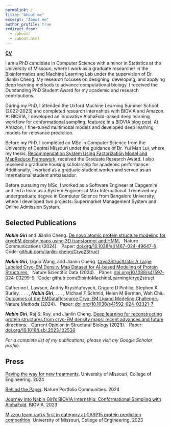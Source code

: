 ```yaml
---
permalink: /
title: "About me"
excerpt: "About me"
author_profile: true
redirect_from: 
  - /about/
  - /about.html
---
```

<a href="https://drive.google.com/file/d/1sKZlgPq7jixuGZ9vSxOCkLX-1XXJzax1/view?usp=sharing" target="_blank">**CV**</a>

I am a PhD candidate in Computer Science with a minor in Statistics at the University of Missouri, where I work as a graduate researcher in the Bioinformatics and Machine Learning Lab under the supervision of Dr. Jianlin Cheng. My research focuses on designing, developing, and applying deep learning methods to advance computational biology. I received the Outstanding PhD Student Award for my academic and research contributions.

During my PhD, I attended the Oxford Machine Learning Summer School (2022-2023) and completed research internships with BIOVIA and Amazon. At BIOVIA, I developed an innovative AlphaFold-based deep learning workflow for conformational sampling, featured in a <a href="https://blog.3ds.com/brands/biovia/journey-into-nabin-giris-biovia-internship-conformational-sampling-with-alphafold/" target="_blank">BIOVIA blog post</a>. At Amazon, I fine-tuned multimodal models and developed deep learning models for relevance prediction.

Before my PhD, I completed an MSc in Computer Science from the University of Central Missouri under the guidance of Dr. Yui Man Lui, where my thesis, <a href="https://zenodo.org/records/6591586" target="_blank"> Recommendation System Using Factorization Model and MapReduce Framework</a>, received the Graduate Research Award. I also received a graduate housing scholarship for academic performance. Additionally, I worked as a graduate student worker and served as an international student ambassador.

Before pursuing my MSc, I worked as a Software Engineer at Capgemini and led a team as a System Engineer at Max International. I received my undergraduate degree in Computer Science from Bangalore University, where I developed two projects: Supermarket Management System and Online Admission System.


## Selected Publications

***Nabin Giri*** and Jianlin Cheng. <ins> De novo atomic protein structure modeling for cryoEM density maps using 3D transformer and HMM.</ins> &nbsp; Nature Communications (2024). &nbsp; Paper: <a href="https://doi.org/10.1038/s41467-024-49647-6" target="_blank">doi.org/10.1038/s41467-024-49647-6</a> &nbsp; Code: <a href="https://github.com/jianlin-cheng/Cryo2Struct" target="_blank">github.com/jianlin-cheng/Cryo2Struct</a>

***Nabin Giri***, Liguo Wang, and Jianlin Cheng. <ins> Cryo2StructData: A Large Labeled Cryo-EM Density Map Dataset for AI-based Modeling of Protein Structures.</ins> &nbsp; Nature Scientific Data (2024). &nbsp; Paper: <a href="https://doi.org/10.1038/s41597-024-03299-9" target="_blank">doi.org/10.1038/s41597-024-03299-9</a> &nbsp; Code: <a href="https://github.com/BioinfoMachineLearning/cryo2struct" target="_blank">github.com/BioinfoMachineLearning/cryo2struct</a> 

Catherine L Lawson, Andriy Kryshtafovych, Grigore D Pintilie, Stephen K Burley, . . . , ***Nabin Giri***, . . . , Michael F Schmid, Helen M Berman, Wah Chiu. <ins> Outcomes of the EMDataResource Cryo-EM Ligand Modeling Challenge.</ins> &nbsp; Nature Methods (2024). &nbsp; Paper: <a href="https://doi.org/10.1038/s41592-024-02321-7" target="_blank">doi.org/10.1038/s41592-024-02321-7</a>

***Nabin Giri***, Raj S. Roy, and Jianlin Cheng. <ins> Deep learning for reconstructing protein structures from cryo-EM density maps: recent advances and future directions.</ins> &nbsp; Current Opinion in Structural Biology (2023). &nbsp; Paper: <a href="https://doi.org/10.1016/j.sbi.2023.102536" target="_blank">doi.org/10.1016/j.sbi.2023.102536</a> 

*For a complete list of my publications, please visit my Google Scholar profile.*

## Press
<a href="https://showme.missouri.edu/2024/paving-the-way-for-new-treatments/" target="_blank">Paving the way for new treatments</a>. University of Missouri, College of Engineering. 2024

<a href="https://go.nature.com/4daiVBb" target="_blank">Behind the Paper</a>. Nature Portfolio Communities. 2024

<a href="https://blog.3ds.com/brands/biovia/journey-into-nabin-giris-biovia-internship-conformational-sampling-with-alphafold/" target="_blank">Journey into Nabin Giri’s BIOVIA Internship: Conformational Sampling with AlphaFold</a>. BIOVIA. 2023

<a href="https://engineering.missouri.edu/2023/mizzou-team-ranks-first-in-category-at-casp15-protein-prediction-competition/" target="_blank">Mizzou team ranks first in category at CASP15 protein prediction competition</a>. University of Missouri, College of Engineering. 2023

